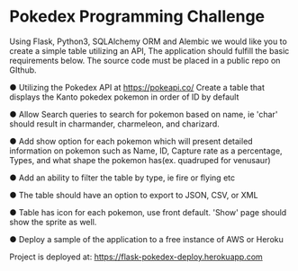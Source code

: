 # Pokedex Programming Challenge
Using Flask, Python3, SQLAlchemy ORM and Alembic we would like you to create a simple table utilizing an API, The application should fulfill the basic requirements below. The source code must be placed in a public repo on GIthub.

● Utilizing the Pokedex API at ​https://pokeapi.co/​ Create a table that displays the Kanto pokedex pokemon in order of ID by default

● Allow Search queries to search for pokemon based on name, ie 'char' should result in charmander, charmeleon, and charizard.

● Add show option for each pokemon which will present detailed information on pokemon such as Name, ID, Capture rate as a percentage, Types, and what shape the pokemon has(ex. quadruped for venusaur)

● Add an ability to filter the table by type, ie fire or flying etc

● The table should have an option to export to JSON, CSV, or XML

● Table has icon for each pokemon, use front default. 'Show' page should show the
sprite as well.

● Deploy a sample of the application to a free instance of AWS or Heroku


Project is deployed at: https://flask-pokedex-deploy.herokuapp.com
